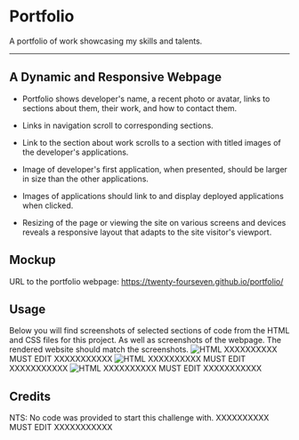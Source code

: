# Portfolio

A portfolio of work showcasing my skills and talents.

---

## A Dynamic and Responsive Webpage

- Portfolio shows developer's name, a recent photo or avatar, links to sections about them, their work, and how to contact them.

- Links in navigation scroll to corresponding sections.

- Link to the section about work scrolls to a section with titled images of the developer's applications.

- Image of developer's first application, when presented, should be larger in size than the other applications.

- Images of applications should link to and display deployed applications when clicked.

- Resizing of the page or viewing the site on various screens and devices reveals a responsive layout that adapts to the site visitor's viewport.

## Mockup

URL to the portfolio webpage: https://twenty-fourseven.github.io/portfolio/

## Usage

Below you will find screenshots of selected sections of code from the HTML and CSS files for this project. As well as screenshots of the webpage. The rendered website should match the screenshots.
![HTML](assets/images/README_images/html.png) XXXXXXXXXX MUST EDIT XXXXXXXXXXX
![HTML](assets/images/README_images/css.png) XXXXXXXXXX MUST EDIT XXXXXXXXXXX
![HTML](assets/images/README_images/Webpage.png) XXXXXXXXXX MUST EDIT XXXXXXXXXXX

## Credits

NTS: No code was provided to start this challenge with. XXXXXXXXXX MUST EDIT XXXXXXXXXXX
